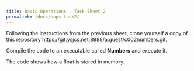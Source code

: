 ```yaml
---
title: Basic Operations - Task Sheet 2
permalink: /docs/bops-task2/
---
```


Following the instructions from the previous sheet, clone yourself a copy of this repository https://git.ysjcs.net:8888/a.guest/c002numbers.git.  

Compile the code to an executable called **Numbers** and execute it.  

The code shows how a float is stored in memory.  

